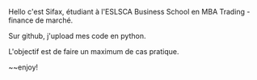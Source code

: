 Hello c'est Sifax, étudiant à l'ESLSCA Business School en MBA Trading - finance de marché.

Sur github, j'upload mes code en python.

L'objectif est de faire un maximum de cas pratique.

~~enjoy!
